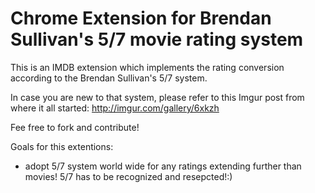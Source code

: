 # Chrome Extension for Brendan Sullivan's 5/7 movie rating system 
This is an IMDB extension which implements the rating conversion according to the Brendan Sullivan's 5/7 system. 

In case you are new to that system, please refer to this Imgur post from where it all started: http://imgur.com/gallery/6xkzh

Fee free to fork and contribute!

Goals for this extentions:

- adopt 5/7 system world wide for any ratings extending further than movies! 5/7 has to be recognized and resepcted!:)
